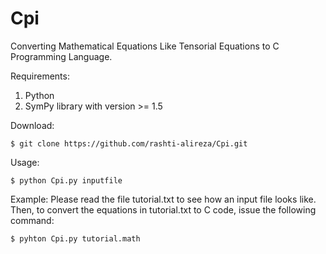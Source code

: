 # Cpi
Converting Mathematical Equations Like Tensorial Equations to C Programming Language.

Requirements:
1. Python
2. SymPy library with version >= 1.5


Download:

`$ git clone https://github.com/rashti-alireza/Cpi.git`

Usage:

`$ python Cpi.py inputfile`

Example:
Please read the file tutorial.txt to see how an input file looks like.
Then, to convert the equations in tutorial.txt to C code,
issue the following command:

`$ pyhton Cpi.py tutorial.math`


